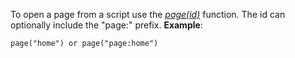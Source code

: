 To open a page from a script use the _[page(id)](../client-scripting.html)_ function.
The id can optionally include the "page:" prefix.
**Example**:

	page("home") or page("page:home")

